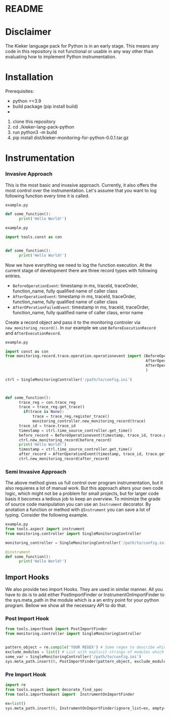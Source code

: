 # README

# Disclaimer 
The Kieker language pack for Python is in an early stage. This means any code in
this repository is not functional or usable in any way other than evaluating how
to implement Python instrumentation.

# Installation
Prerequisites: 
- python >=3.9
- build package (pip install build)
- 
1. clone this repository
2. cd ./kieker-lang-pack-python
3. run python3 -m build 
4. pip install dist/kieker-monitoring-for-python-0.0.1.tar.gz


# Instrumentation

### Invasive Approach
This is the most basic and invasive approach. Currently, it also offers the most control over the instrumentation.
Let's assume that you want to log following function every time it is called.

```python
example.py

def some_function():
      print('Hello World!')

```


```python
example.py

import tools.const as con


def some_function():
      print('Hello World!')

```
Now we have everything we need to log the function execution.
At the current stage of development there are three record types with following entries.

- `BeforeOperationEvent`: timestamp in ms, traceId, traceOrder, function_name, fully qualified name of caller class
- `AfterOperationEvent`: timestamp in ms, traceId, traceOrder, function_name, fully qualified name of caller class
- `AfterOPerationFailedEvent`: timestamp in ms, traceId, traceOrder, function_name, fully qualified name of caller class, error name

Create a record object and pass it to the monitoring controler via `new_monitoring_record()`. In our example we use `BeforeExecutionRecord` and `AfterExecutionRecord`.

```python
example.py

import const as con
from monitoring.record.trace.operation.operationevent import (BeforeOperationEvent,
                                                              AfterOperationEvent, 
                                                              AfterOperationFailedEvent, 
                                                              )
                           
ctrl = SingleMonitoringController('/path/to/config.ini')



def some_function():
      trace_reg = con.trace_reg
      trace = trace_reg.get_trace()
        if(trace is None):
            trace = trace_reg.register_trace()
            monitoring_controller.new_monitoring_record(trace)
      trace_id = trace.trace_id
      timestamp = ctrl.time_source_controller.get_time()
      before_record = BeforeOperationevent(timestamp, trace_id, trace.get_next_order_id(), 'some_function','example.some_function')
      ctrl.new_monitoring_record(before_record)
      print('Hello World!')
      timestamp = ctrl.time_source_controller.get_time()
      after_record = AfterOperationEvent(timestamp, trace_id, trace.get_next_order_id(), 'some_function','example.some_function')
      ctrl.new_monitoring_record(after_record)


```
 
 
 ### Semi Invasive Approach
The above method gives us full control over program instrumentation, but it also requieres a lot of manual work. But this approach alters your own code logic, which might not be a problem for small projects, but for larger code basis it becomes a tedious job to keep an overview. To minimize the grade of source code manipulation you can use an `Instrument` decorator. By anotation a function or method with `@Instrument` you can save a lot of typing. Consider the following example.

```python
example.py
from tools.aspect import instrument
from monitoring.controller import SingleMonitoringController

monitoring_controller = SingleMonitoringController('/path/to/config.ini') # Always instatiate a controller

@instrument
def some_function():
      print('Hello World!')
```


## Import Hooks
We also provide two import Hooks. They are used in similar manner. All you have to do is to add either PostImportFinder or InstrumentOnImportFinder to the
sys.meta_path in the module which is a an entry point for your python program.
Bellow we show all the necessary API to do that.

### Post Import Hook

``` python
from tools.importhook import PostImportFinder
from monitoring.controller import SingleMonitoringController


pattern_object = re.compile('YOUR REGEX') # Some regex to describe which modules should be instrumented
exclude_modules = list() # List with explicit strings of modules which should be excluded from the instrumentations
some_var = SingleMonitoringController('/path/to/config.ini')
sys.meta_path.insert(0, PostImportFinder(pattern_object, exclude_modules))

```
  
### Pre Import Hook
```python
import re
from tools.aspect import decorate_find_spec
from tools.importhookast import  InstrumentOnImportFinder

ex=list()
sys.meta_path.insert(0, InstrumentOnImportFinder(ignore_list=ex, empty=False,  debug_on=True))

```
